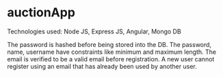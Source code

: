 # auctionApp

Technologies used: Node JS, Express JS, Angular, Mongo DB

The password is hashed before being stored into the DB.
The password, name, username have constraints like minimum and maximum length.
The email is verified to be a valid email before registration.
A new user cannot register using an email that has already been used by another user.
